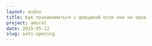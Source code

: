 ```yaml
---
layout: audio
title: Как познакомиться с девушкой если она не одна
project: amoral
date: 2015-05-12
slug: sets-opening
---
```


